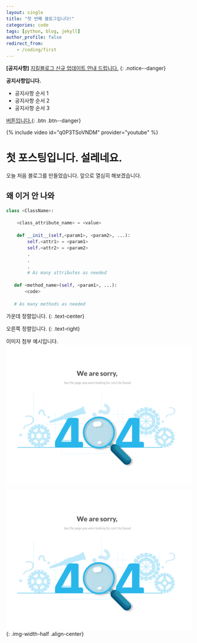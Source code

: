 ```yaml
---
layout: single
title: "첫 번째 블로그입니다!"
categories: code
tags: [python, blog, jekyll]
author_profile: false
redirect_from:
    - /coding/first
---
```



**[공지사항]** [지킬블로그 신규 업데이트 안내 드립니다.](https://www.youtube.com/watch?v=q0P3TSoVNDM&list=PLIMb_GuNnFwfQBZQwD-vCZENL5YLDZekr&index=13)
{: .notice--danger}

<div class="notice--success">
    <b>공지사항입니다.</b>
    <ul>
        <li>공지사항 순서 1</li>
        <li>공지사항 순서 2</li>
    <li>공지사항 순서 3</li>
    </ul>
</div>

[버튼입니다.](https:/google.com){: .btn .btn--danger}


{% include video id="q0P3TSoVNDM" provider="youtube" %}



# 첫 포스팅입니다. 설레네요.
오늘 처음 블로그를 만들었습니다. 앞으로 열심히 해보겠습니다.

## 왜 이거 안 나와

```python
class <ClassName>:

    <class_attribute_name> = <value>

    def __init__(self,<param1>, <param2>, ...):
        self.<attr1> = <param1>
        self.<attr2> = <param2>
        .
        .
        .
        # As many attributes as needed
    
   def <method_name>(self, <param1>, ...):
       <code>
       
   # As many methods as needed
   ```

   가운데 정렬입니다.
   {: .text-center}

   오른쪽 정렬입니다.
   {: .text-right}


   이미지 첨부 예시입니다.
   ![404error]({{site.url}}/images/../../../assets/images/2023-05-04-first/404error.png)

   ![404error]({{site.url}}/images/../../../assets/images/2023-05-04-first/404error.png){: .img-width-half .align-center}